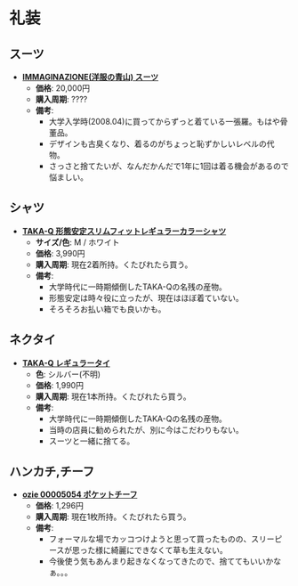 礼装
====

スーツ
----

- [**IMMAGINAZIONE\(洋服の青山\) スーツ**](http://www.y-aoyama.jp/men/suit/)
  - **価格**: 20,000円
  - **購入周期**: ????
  - **備考**:
    - 大学入学時(2008.04)に買ってからずっと着ている一張羅。もはや骨董品。
    - デザインも古臭くなり、着るのがちょっと恥ずかしいレベルの代物。
    - さっさと捨てたいが、なんだかんだで1年に1回は着る機会があるので悩ましい。

シャツ
----

- [**TAKA-Q 形態安定スリムフィットレギュラーカラーシャツ**](http://online.taka-q.jp/item/detail?item_code=110214619412510)
  - **サイズ/色**: M / ホワイト
  - **価格**: 3,990円
  - **購入周期**: 現在2着所持。くたびれたら買う。
  - **備考**:
    - 大学時代に一時期傾倒したTAKA-Qの名残の産物。
    - 形態安定は時々役に立ったが、現在はほぼ着ていない。
    - そろそろお払い箱でも良いかも。

ネクタイ
----

- [**TAKA-Q レギュラータイ**](http://online.taka-q.jp/item/detail?item_code=110300103387637&color_code=03)
  - **色**: シルバー\(不明\)
  - **価格**: 1,990円
  - **購入周期**: 現在1本所持。くたびれたら買う。
  - **備考**:
    - 大学時代に一時期傾倒したTAKA-Qの名残の産物。
    - 当時の店員に勧められたが、別に今はこだわりもない。
    - スーツと一緒に捨てる。

ハンカチ,チーフ
----

- [**ozie 00005054 ポケットチーフ**](https://www.amazon.co.jp/gp/product/B0083ZWWQ4/)
  - **価格**: 1,296円
  - **購入周期**: 現在1枚所持。くたびれたら買う。
  - **備考**:
    - フォーマルな場でカッコつけようと思って買ったものの、スリーピースが思った様に綺麗にできなくて草も生えない。
    - 今後使う気もあんまり起きなくなってきたので、捨ててもいいかなぁ。。。
